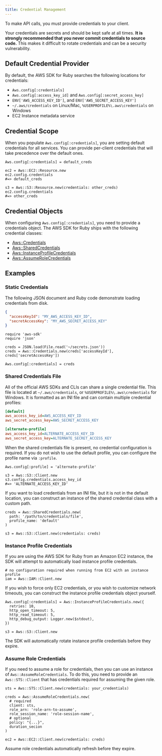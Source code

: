 ```yaml
---
title: Credential Management
---
```


To make API calls, you must provide credentials to your client.

Your credentials are secrets and should be kept safe at all times. **It is strongly recommended that you never commit credentials to source code.** This makes it difficult to rotate credentials and can be a security vulnerability.

## Default Credential Provider

By default, the AWS SDK for Ruby searches the following locations for credentials:

* `Aws.config[:credentials]`
* `Aws.config[:access_key_id]` and `Aws.config[:secret_access_key]`
* `ENV['AWS_ACCESS_KEY_ID']`, and `ENV['AWS_SECRET_ACCESS_KEY']`
* `~/.aws/credentials` on Linux/Mac, `%USERPROFILE%\.aws\credentials` on Windows
* EC2 Instance metadata service

## Credential Scope

When you populate `Aws.config[:credentials]`, you are setting default credentials for all services. You can provide per-client credentials that will take precedence over the default ones.

```language-ruby
Aws.config[:credentials] = default_creds

ec2 = Aws::EC2::Resource.new
ec2.config.credentials
#=> default_creds

s3 = Aws::S3::Resource.new(credentials: other_creds)
ec2.config.credentials
#=> other_creds
```

## Credential Objects

When configuring `Aws.config[:credentials]`, you need to provide a credentials object. The AWS SDK for Ruby ships with the following credential classes:

* [Aws::Credentials](http://docs.aws.amazon.com/sdkforruby/api/Aws/Credentials.html)
* [Aws::SharedCredentials](http://docs.aws.amazon.com/sdkforruby/api/Aws/SharedCredentials.html)
* [Aws::InstanceProfileCredentials](http://docs.aws.amazon.com/sdkforruby/api/Aws/InstanceProfileCredentials.html)
* [Aws::AssumeRoleCredentials](http://docs.aws.amazon.com/sdkforruby/api/Aws/AssumeRoleCredentials.html)

## Examples

### Static Credentials

The following JSON document and Ruby code demonstrate loading credentials from disk.

```json
{
  "accessKeyId": "MY_AWS_ACCESS_KEY_ID",
  "secretAccessKey": "MY_AWS_SECRET_ACCESS_KEY"
}
```

```language-ruby
require 'aws-sdk'
require 'json'

creds = JSON.load(File.read('~/secrets.json'))
creds = Aws::Credentials.new(creds['accessKeyId'], creds['secretAccessKey'])

Aws.config[:credentials] = creds
```

### Shared Credentials File

All of the official AWS SDKs and CLIs can share a single credential file. This file is located at `~/.aws/credentials`, or `%USERPROFILE%\.aws\credentials` for Windows. It is formatted as an INI file and can contain multiple credential profiles:

```ini
[default]
aws_access_key_id=AWS_ACCESS_KEY_ID
aws_secret_access_key=AWS_SECRET_ACCESS_KEY

[alternate-profile]
aws_access_key_id=ALTERNATE_ACCESS_KEY_ID
aws_secret_access_key=ALTERNATE_SECRET_ACCESS_KEY
```

When the shared credentials file is present, no credential configuration is required. If you do not wish to use the default profile, you can configure the profile name via `:profile`.

```language-ruby
Aws.config[:profile] = 'alternate-profile'

s3 = Aws::S3::Client.new
s3.config.credentials.access_key_id
#=> 'ALTERNATE_ACCESS_KEY_ID'
```

If you want to load credentials from an INI file, but it is not in the default location, you can construct an instance of the shared credential class with a custom path.

```language-ruby
creds = Aws::SharedCredentials.new(
  path: '/path/to/credentials/file',
  profile_name: 'default'
)

s3 = Aws::S3::Client.new(credentials: creds)
```

### Instance Profile Credentials

If you are using the AWS SDK for Ruby from an Amazon EC2 instance, the SDK will attempt to automatically load instance profile credentials.

```language-ruby
# no configuration required when running from EC2 with an instance profile
iam = Aws::IAM::Client.new
```

If you wish to force only EC2 credentials, or you wish to customize network timeouts, you can construct the instance profile credentials object yourself.

```language-ruby
Aws.config[:credentials] = Aws::InstanceProfileCredentials.new({
  retries: 10,
  http_open_timeout: 5,
  http_read_timeout: 5,
  http_debug_output: Logger.new($stdout),
})

s3 = Aws::S3::Client.new
```

The SDK will automatically rotate instance profile credentials before they expire.

### Assume Role Credentials

If you need to assume a role for credentials, then you can use an instance of `Aws::AssumeRoleCredentials`. To do this, you need to provide an `Aws::STS::Client` that has credentials required for assuming the given role.


```language-ruby
sts = Aws::STS::Client.new(credentials: your_credentials)

creds = Aws::AssumeRoleCredentials.new(
  # required
  client: sts,
  role_arn: 'role-arn-to-assume',
  role_session_name: 'role-session-name',
  # optional
  policy: "{...}",
  duration_secion
)

ec2 = Aws::EC2::Client.new(credentials: creds)
```

Assume role credentials automatically refresh before they expire.
